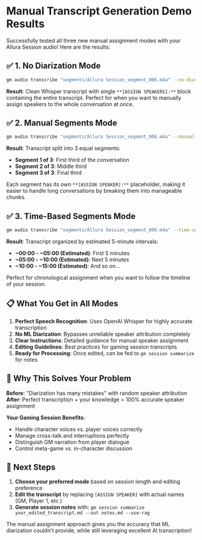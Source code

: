 # Manual Transcript Generation Demo Results

Successfully tested all three new manual assignment modes with your Allura Session audio! Here are the results:

## ✅ **1. No Diarization Mode**
```bash
gm audio transcribe "segments/Allura Session_segment_006.m4a" --no-diarization --output "test_manual_transcript.md"
```

**Result**: Clean Whisper transcript with single `**[ASSIGN SPEAKERS]:**` block containing the entire transcript. Perfect for when you want to manually assign speakers to the whole conversation at once.

## ✅ **2. Manual Segments Mode**  
```bash
gm audio transcribe "segments/Allura Session_segment_006.m4a" --manual-segments 3 --output "test_segmented_transcript.md"
```

**Result**: Transcript split into 3 equal segments:
- **Segment 1 of 3**: First third of the conversation
- **Segment 2 of 3**: Middle third  
- **Segment 3 of 3**: Final third

Each segment has its own `**[ASSIGN SPEAKER]:**` placeholder, making it easier to handle long conversations by breaking them into manageable chunks.

## ✅ **3. Time-Based Segments Mode**
```bash
gm audio transcribe "segments/Allura Session_segment_006.m4a" --time-segments 5 --output "test_time_transcript.md"
```

**Result**: Transcript organized by estimated 5-minute intervals:
- **~00:00 - ~05:00 (Estimated)**: First 5 minutes
- **~05:00 - ~10:00 (Estimated)**: Next 5 minutes  
- **~10:00 - ~15:00 (Estimated)**: And so on...

Perfect for chronological assignment when you want to follow the timeline of your session.

## 📋 **What You Get in All Modes**

1. **Perfect Speech Recognition**: Uses OpenAI Whisper for highly accurate transcription
2. **No ML Diarization**: Bypasses unreliable speaker attribution completely  
3. **Clear Instructions**: Detailed guidance for manual speaker assignment
4. **Editing Guidelines**: Best practices for gaming session transcripts
5. **Ready for Processing**: Once edited, can be fed to `gm session summarize` for notes

## 🎯 **Why This Solves Your Problem**

**Before**: "Diarization has many mistakes" with random speaker attribution  
**After**: Perfect transcription + your knowledge = 100% accurate speaker assignment

**Your Gaming Session Benefits**:
- Handle character voices vs. player voices correctly
- Manage cross-talk and interruptions perfectly  
- Distinguish GM narration from player dialogue
- Control meta-game vs. in-character discussion

## 🚀 **Next Steps**

1. **Choose your preferred mode** based on session length and editing preference
2. **Edit the transcript** by replacing `[ASSIGN SPEAKER]` with actual names (GM, Player 1, etc.)
3. **Generate session notes** with: `gm session summarize your_edited_transcript.md --out notes.md --use-rag`

The manual assignment approach gives you the accuracy that ML diarization couldn't provide, while still leveraging excellent AI transcription!